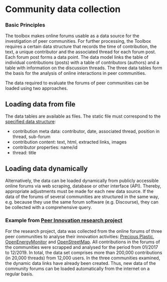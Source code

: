# Community data collection

### Basic Principles	

The toolbox makes online forums usable as a data source for the investigation of peer communities. 
For further processing, the Toolbox requires a certain data structure that records the time of contribution, the text, a unique contributor and the associated thread for each forum post. Each forum post forms a data point.
The data model links the table of individual contributions (posts) with a table of contributors (authors) and a table with information on the discussion threads. The three data tables form the basis for the analysis of online interactions in peer communities. 

The data required to evaluate the forums of peer communities can be loaded using two approaches. 

## Loading data from file

The data tables are available as files. The static file must correspond to the [specified data structure](pici/docs/guide/indicators):

- contribution meta data: contributor, date, associated thread, position in thread, sub-forum
- contribution content: text, html, extracted links, images
- contributor properties: name/id
- thread: title

## Loading data dynamically

Alternatively, the data can be loaded dynamically from publicly accessible online forums via web scraping, database or other interface (API).
Thereby, appropriate adjustments must be made for each new data source. If the data of the forums of several communities are structured in the same way, e.g. because they use the same forum software (e.g. Discourse), they can be collected with a comprehensive query. 

### Example from [Peer Innovation research project](https://www.peer-innovation.de/)

For the research project, data was collected from the online forums of three peer communities to analyse their innovation activities: [Precious Plastic](https://davehakkens.nl/community/forums/forum/precious-plastic/index.html), [OpenEnergyMonitor](https://community.openenergymonitor.org/) and [OpenStreetMap](https://forum.openstreetmap.org/index.php). 
All contributions in the forums of the communities were scrapped and analysed for the period from 01/2017 to 12/2019.
In total, the data set comprises more than 200,000 contributions (in 20,000 threads) from 12,000 users.
In the three communities examined, the dynamic data links have already been created. Thus, new data of the community forums can be loaded automatically from the internet on a regular basis. 
